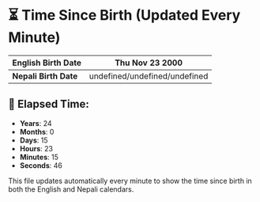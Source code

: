 # ⏳ Time Since Birth (Updated Every Minute)

| **English Birth Date** | Thu Nov 23 2000 |
|------------------------|-------------------------------------|
| **Nepali Birth Date**  | undefined/undefined/undefined                  |

## 📅 Elapsed Time:

- **Years**: 24
- **Months**: 0
- **Days**: 15
- **Hours**: 23
- **Minutes**: 15
- **Seconds**: 46

This file updates automatically every minute to show the time since birth in both the English and Nepali calendars.